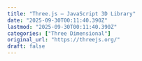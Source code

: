 ```yaml
---
title: "Three.js – JavaScript 3D Library"
date: "2025-09-30T00:11:40.390Z"
lastmod: "2025-09-30T00:11:40.390Z"
categories: ["Three Dimensional"]
original_url: "https://threejs.org/"
draft: false
---
```

